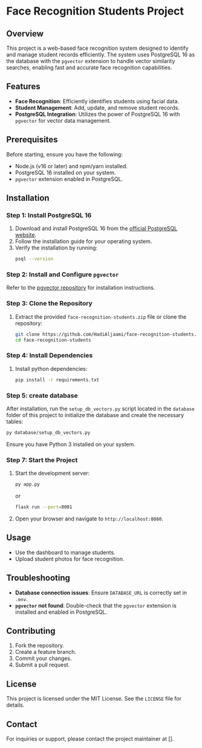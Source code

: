 # Face Recognition Students Project

## Overview

This project is a web-based face recognition system designed to identify and manage student records efficiently. The system uses PostgreSQL 16 as the database with the `pgvector` extension to handle vector similarity searches, enabling fast and accurate face recognition capabilities.

## Features

- **Face Recognition**: Efficiently identifies students using facial data.
- **Student Management**: Add, update, and remove student records.
- **PostgreSQL Integration**: Utilizes the power of PostgreSQL 16 with `pgvector` for vector data management.

## Prerequisites

Before starting, ensure you have the following:

- Node.js (v16 or later) and npm/yarn installed.
- PostgreSQL 16 installed on your system.
- `pgvector` extension enabled in PostgreSQL.

## Installation

### Step 1: Install PostgreSQL 16

1. Download and install PostgreSQL 16 from the [official PostgreSQL website](https://www.postgresql.org/download/).
2. Follow the installation guide for your operating system.
3. Verify the installation by running:
   ```bash
   psql --version
   ```

### Step 2: Install and Configure `pgvector`

Refer to the [pgvector repository](https://github.com/pgvector/pgvector.git) for installation instructions.

### Step 3: Clone the Repository

1. Extract the provided `face-recognition-students.zip` file or clone the repository:
   ```bash
   git clone https://github.com/HadiAljaami/face-recognition-students.git
   cd face-recognition-students
   ```

### Step 4: Install Dependencies

1. Install python dependencies:
   ```bash
   pip install -r requirements.txt
   ```

### Step 5: create database

After installation, run the `setup_db_vectors.py` script located in the `database` folder of this project to initialize the database and create the necessary tables:

```bash
py database/setup_db_vectors.py
```

Ensure you have Python 3 installed on your system.

### Step 7: Start the Project

1. Start the development server:
   ```bash
   py app.py
   ```
   or
   ```bash
   flask run --port=8001
   ```
2. Open your browser and navigate to `http://localhost:8080`.

## Usage

- Use the dashboard to manage students.
- Upload student photos for face recognition.

## Troubleshooting

- **Database connection issues**: Ensure `DATABASE_URL` is correctly set in `.env`.
- **`pgvector` not found**: Double-check that the `pgvector` extension is installed and enabled in PostgreSQL.

## Contributing

1. Fork the repository.
2. Create a feature branch.
3. Commit your changes.
4. Submit a pull request.

## License

This project is licensed under the MIT License. See the `LICENSE` file for details.

## Contact

For inquiries or support, please contact the project maintainer at [].
